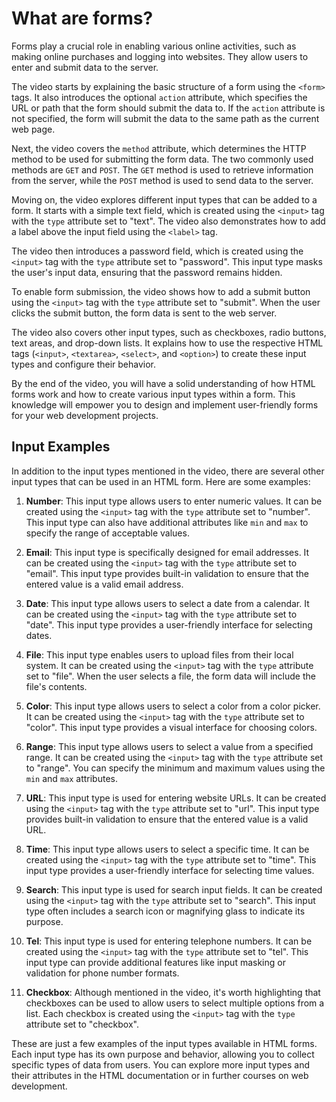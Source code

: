 # What are forms?

Forms play a crucial role in enabling various online activities, such as making online purchases and logging into websites. They allow users to enter and submit data to the server.

The video starts by explaining the basic structure of a form using the `<form>` tags. It also introduces the optional `action` attribute, which specifies the URL or path that the form should submit the data to. If the `action` attribute is not specified, the form will submit the data to the same path as the current web page.

Next, the video covers the `method` attribute, which determines the HTTP method to be used for submitting the form data. The two commonly used methods are `GET` and `POST`. The `GET` method is used to retrieve information from the server, while the `POST` method is used to send data to the server.

Moving on, the video explores different input types that can be added to a form. It starts with a simple text field, which is created using the `<input>` tag with the `type` attribute set to "text". The video also demonstrates how to add a label above the input field using the `<label>` tag.

The video then introduces a password field, which is created using the `<input>` tag with the `type` attribute set to "password". This input type masks the user's input data, ensuring that the password remains hidden.

To enable form submission, the video shows how to add a submit button using the `<input>` tag with the `type` attribute set to "submit". When the user clicks the submit button, the form data is sent to the web server.

The video also covers other input types, such as checkboxes, radio buttons, text areas, and drop-down lists. It explains how to use the respective HTML tags (`<input>`, `<textarea>`, `<select>`, and `<option>`) to create these input types and configure their behavior.

By the end of the video, you will have a solid understanding of how HTML forms work and how to create various input types within a form. This knowledge will empower you to design and implement user-friendly forms for your web development projects.

## Input Examples

In addition to the input types mentioned in the video, there are several other input types that can be used in an HTML form. Here are some examples:

1. **Number**: This input type allows users to enter numeric values. It can be created using the `<input>` tag with the `type` attribute set to "number". This input type can also have additional attributes like `min` and `max` to specify the range of acceptable values.

2. **Email**: This input type is specifically designed for email addresses. It can be created using the `<input>` tag with the `type` attribute set to "email". This input type provides built-in validation to ensure that the entered value is a valid email address.

3. **Date**: This input type allows users to select a date from a calendar. It can be created using the `<input>` tag with the `type` attribute set to "date". This input type provides a user-friendly interface for selecting dates.

4. **File**: This input type enables users to upload files from their local system. It can be created using the `<input>` tag with the `type` attribute set to "file". When the user selects a file, the form data will include the file's contents.

5. **Color**: This input type allows users to select a color from a color picker. It can be created using the `<input>` tag with the `type` attribute set to "color". This input type provides a visual interface for choosing colors.

6. **Range**: This input type allows users to select a value from a specified range. It can be created using the `<input>` tag with the `type` attribute set to "range". You can specify the minimum and maximum values using the `min` and `max` attributes.

7. **URL**: This input type is used for entering website URLs. It can be created using the `<input>` tag with the `type` attribute set to "url". This input type provides built-in validation to ensure that the entered value is a valid URL.

8. **Time**: This input type allows users to select a specific time. It can be created using the `<input>` tag with the `type` attribute set to "time". This input type provides a user-friendly interface for selecting time values.

9. **Search**: This input type is used for search input fields. It can be created using the `<input>` tag with the `type` attribute set to "search". This input type often includes a search icon or magnifying glass to indicate its purpose.

10. **Tel**: This input type is used for entering telephone numbers. It can be created using the `<input>` tag with the `type` attribute set to "tel". This input type can provide additional features like input masking or validation for phone number formats.

11. **Checkbox**: Although mentioned in the video, it's worth highlighting that checkboxes can be used to allow users to select multiple options from a list. Each checkbox is created using the `<input>` tag with the `type` attribute set to "checkbox".

These are just a few examples of the input types available in HTML forms. Each input type has its own purpose and behavior, allowing you to collect specific types of data from users. You can explore more input types and their attributes in the HTML documentation or in further courses on web development.
